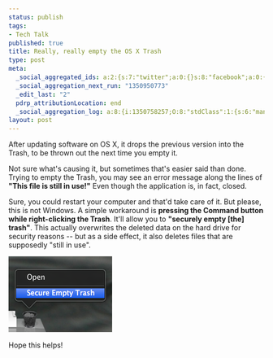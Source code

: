 ```yaml
--- 
status: publish
tags: 
- Tech Talk
published: true
title: Really, really empty the OS X Trash
type: post
meta: 
  _social_aggregated_ids: a:2:{s:7:"twitter";a:0:{}s:8:"facebook";a:0:{}}
  _social_aggregation_next_run: "1350950773"
  _edit_last: "2"
  pdrp_attributionLocation: end
  _social_aggregation_log: a:8:{i:1350758257;O:8:"stdClass":1:{s:6:"manual";s:0:"";}i:1350760960;O:8:"stdClass":1:{s:6:"manual";s:0:"";}i:1350764530;O:8:"stdClass":1:{s:6:"manual";s:0:"";}i:1350768150;O:8:"stdClass":1:{s:6:"manual";s:0:"";}i:1350776178;O:8:"stdClass":1:{s:6:"manual";s:0:"";}i:1350790680;O:8:"stdClass":1:{s:6:"manual";s:0:"";}i:1350820471;O:8:"stdClass":1:{s:6:"manual";s:0:"";}i:1350864376;O:8:"stdClass":1:{s:6:"manual";s:0:"";}}
layout: post
---
```

After updating software on OS X, it drops the previous version into the Trash, to be thrown out the next time you empty it.

Not sure what's causing it, but sometimes that's easier said than done. Trying to empty the Trash, you may see an error message along the lines of <strong>"This file is still in use!"</strong> Even though the application is, in fact, closed.

Sure, you could restart your computer and that'd take care of it. But please, this is not Windows. A simple workaround is <strong>pressing the Command button while right-clicking the Trash</strong>. It'll allow you to <strong>"securely empty [the] trash"</strong>. This actually overwrites the deleted data on the hard drive for security reasons -- but as a side effect, it also deletes files that are supposedly "still in use".

<img src="/media/wp/2012/10/secure-empty-trash.png" alt="" title="Secure Empty Trash" width="204" height="149" class="alignnone size-full wp-image-5010" />

Hope this helps!
